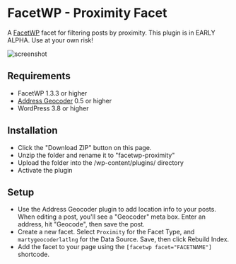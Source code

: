 FacetWP - Proximity Facet
=======================

A [FacetWP](https://facetwp.com/) facet for filtering posts by proximity. This plugin is in EARLY ALPHA. Use at your own risk!

![screenshot](http://i.imgur.com/ldGNfjc.png)

## Requirements
* FacetWP 1.3.3 or higher
* [Address Geocoder](http://wordpress.org/plugins/address-geocoder/) 0.5 or higher
* WordPress 3.8 or higher

## Installation
* Click the "Download ZIP" button on this page.
* Unzip the folder and rename it to "facetwp-proximity"
* Upload the folder into the /wp-content/plugins/ directory
* Activate the plugin

## Setup
* Use the Address Geocoder plugin to add location info to your posts. When editing a post, you'll see a "Geocoder" meta box. Enter an address,  hit "Geocode", then save the post.
* Create a new facet. Select `Proximity` for the Facet Type, and `martygeocoderlatlng` for the Data Source. Save, then click Rebuild Index.
* Add the facet to your page using the `[facetwp facet="FACETNAME"]` shortcode.
